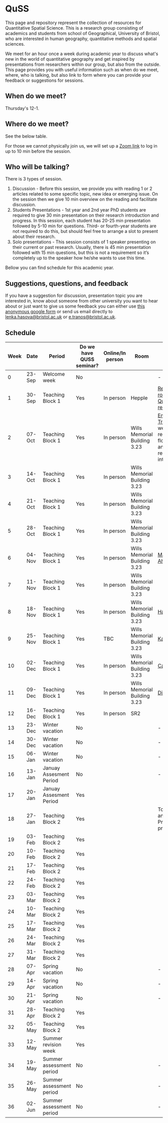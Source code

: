 # QuSS

This page and repository represent the collection of resources for Quantitative Spatial Science. This is a research group consisting of academics and students from school of Geographical, University of Bristol, who are interested in human geography, quantitative methods and spatial sciences.

We meet for an hour once a week during academic year to discuss what's new in the world of quantitative geography and get inspired by presentations from researchers within our group, but also from the outside. This page provides you with useful information such as when do we meet, where, who is talking, but also link to form where you can provide your feedback or suggestions for sessions.

## When do we meet?
Thursday's 12-1. 

## Where do we meet?
See the below table. 

For those we cannot physically join us, we will set up a [Zoom link](https://bristol-ac-uk.zoom.us/j/97858763043?pwd=bVp6RmRTN1J0UE00M1NLcGpLWkFFQT09
) to log in up to 10 min before the session.

## Who will be talking?

There is 3 types of session.

1. Discussion - Before this session, we provide you with reading 1 or 2 articles related to some specific topic, new idea or emerging issue. On the session then we give 10 min overview on the reading and facilitate discussion.
2. Students Presentations - 1st year and 2nd year PhD students are required to give 30 min presentation on their research introduction and progress. In this session, each student has 20-25 min presentation followed by 5-10 min for questions. Third- or fourth-year students are not required to do this, but should feel free to arrange a slot to present about their research.
3. Solo presentations - This session consists of 1 speaker presenting on their current or past research. Usually, there is 45 min presentation followed with 15 min questions, but this is not a requirement so it’s completely up to the speaker how he/she wants to use this time.

Bellow you can find schedule for this academic year.

## Suggestions, questions, and feedback

If you have a suggestion for discussion, presentation topic you are interested in, know about someone from other university you want to hear about or just want to give us some feedback you can either use [this anonymous google form](https://forms.gle/kSDZTf6AUpANTF9U9) or send us email directly to lenka.hasova@bristol.ac.uk or e.tranos@bristol.ac.uk.


## Schedule

| Week  | Date   | Period                     | Do we have QUSS   seminar? | Online/In person | Room                         | Content                                              | QUSS Beers |
|-------|--------|----------------------------|----------------------------|------------------|------------------------------|------------------------------------------------------|------------|
| 0     | 23-Sep | Welcome week               | No                         |                  |                              | -                                                    |            |
| 1     | 30-Sep | Teaching Block 1           | Yes                        | In person        | Hepple                       | [Reading seminar- robustness in Quantitative research](https://www.cambridge.org/core/books/robustness-tests-for-quantitative-research/causal-complexity-and-the-limits-to-inferential-validity/F2DCE8673793C31DF900F493DA478309/core-reader)                                      | Yes - 5pm  |
| 2     | 07-Oct | Teaching Block 1           | Yes                        | In person        | Wills Memorial Building 3.23 | [Emmanouil Tranos](https://etranos.info/): Using the web to predict regional trade flows: material and immaterial regional interdependencies                                                     |            |
| 3     | 14-Oct | Teaching Block 1           | Yes                        | In person        | Wills Memorial Building 3.23 |                                                      |            |
| 4     | 21-Oct | Teaching Block 1           | Yes                        | In person        | Wills Memorial Building 3.23 |                                                      |            |
| 5     | 28-Oct | Teaching Block 1           | Yes                        | In person        | Wills Memorial Building 3.23 |                                                      |            |
| 6     | 04-Nov | Teaching Block 1           | Yes                        | In person        | Wills Memorial Building 3.23 | [Mary Abed Al Ahad](https://risweb.st-andrews.ac.uk/portal/en/persons/mary-abed-al-ahad(1ff9fb8a-e81f-40b4-aba8-0e3e4ab49331).html)       |            |
| 7     | 11-Nov | Teaching Block 1           | Yes                        | In person        | Wills Memorial Building 3.23 |                                                      |            |
| 8     | 18-Nov | Teaching Block 1           | Yes                        | In person        | Wills Memorial Building 3.23 | [Hannah Budnitz](https://www.tsu.ox.ac.uk/people/hbudnitz.html)                                                     |            |
| 9     | 25-Nov | Teaching Block 1           | Yes                        | TBC              | Wills Memorial Building 3.23 | [Karyn Morrissey](https://www.ecehh.org/people/karyn-morrissey/)                                                    |            |
| 10    | 02-Dec | Teaching Block 1           | Yes                        | In person        | Wills Memorial Building 3.23 | [Caitlin Robinson]( https://www.liverpool.ac.uk/environmental-sciences/staff/caitlin-robinson/)                                                      |            |
| 11    | 09-Dec | Teaching Block 1           | Yes                        | In person        | Wills Memorial Building 3.23 | [Dianna Smith]( https://www.southampton.ac.uk/geography/about/staff/dms1u14.page) |            |
| 12    | 16-Dec | Teaching Block 1           | Yes                        | In person        | SR2                          |                                                      |            |
| 13    | 23-Dec | Winter vacation            | No                         |                  |                              | -                                                    |            |
| 14    | 30-Dec | Winter vacation            | No                         |                  |                              | -                                                    |            |
| 15    | 06-Jan | Winter vacation            | No                         |                  |                              | -                                                    |            |
| 16    | 13-Jan | Januay Assesment   Period  | No                         |                  |                              | -                                                    |            |
| 17    | 20-Jan | Januay Assesment   Period  | Yes                        |                  |                              |                         |            |
| 18    | 27-Jan | Teaching Block 2           | Yes                        |                  |                              | Tom Cantellow and Rui Sun - Progress   presentations **TBC**                                                     |            |
| 19    | 03-Feb | Teaching Block 2           | Yes                        |                  |                              |                                                      |            |
| 20    | 10-Feb | Teaching Block 2           | Yes                        |                  |                              |                                                      |            |
| 21    | 17-Feb | Teaching Block 2           | Yes                        |                  |                              |                                                      |            |
| 22    | 24-Feb | Teaching Block 2           | Yes                        |                  |                              |                                                      |            |
| 23    | 03-Mar | Teaching Block 2           | Yes                        |                  |                              |                                                      |            |
| 24    | 10-Mar | Teaching Block 2           | Yes                        |                  |                              |                                                      |            |
| 25    | 17-Mar | Teaching Block 2           | Yes                        |                  |                              |                                                      |            |
| 26    | 24-Mar | Teaching Block 2           | Yes                        |                  |                              |                                                      |            |
| 27    | 31-Mar | Teaching Block 2           | Yes                        |                  |                              |                                                      |            |
| 28    | 07-Apr | Spring vacation            | No                         |                  |                              | -                                                    |            |
| 29    | 14-Apr | Spring vacation            | No                         |                  |                              | -                                                    |            |
| 30    | 21-Apr | Spring vacation            | No                         |                  |                              | -                                                    |            |
| 31    | 28-Apr | Teaching Block 2           | Yes                        |                  |                              |                                                      |            |
| 32    | 05-May | Teaching Block 2           | Yes                        |                  |                              |                                                      |            |
| 33    | 12-May | Summer revision week       | Yes                        |                  |                              |                                                      |            |
| 34    | 19-May | Summer assessment   period | No                         |                  |                              | -                                                    |            |
| 35    | 26-May | Summer assessment   period | No                         |                  |                              | -                                                    |            |
| 36    | 02-Jun | Summer assessment   period | No                         |                  |                              | -                                                    |            |
